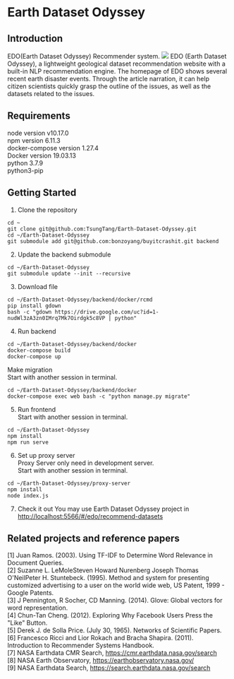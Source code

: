 # Earth Dataset Odyssey
## Introduction
EDO(Earth Dataset Odyssey) Recommender system. 
![](https://i.imgur.com/zPWMUlP.jpg)
EDO (Earth Dataset Odyssey), a lightweight geological dataset recommendation website with a built-in NLP recommendation engine. The homepage of EDO shows several recent earth disaster events. Through the article narration, it can help citizen scientists quickly grasp the outline of the issues, as well as the datasets related to the issues.

## Requirements
node version v10.17.0    
npm version 6.11.3    
docker-compose version 1.27.4    
Docker version 19.03.13    
python 3.7.9    
python3-pip    

## Getting Started
1. Clone the repository
```shell
cd ~
git clone git@github.com:TsungTang/Earth-Dataset-Odyssey.git
cd ~/Earth-Dataset-Odyssey
git submodule add git@github.com:bonzoyang/buyitcrashit.git backend
```

2. Update the backend submodule
```shell
cd ~/Earth-Dataset-Odyssey
git submodule update --init --recursive
```

3. Download file
```shell
cd ~/Earth-Dataset-Odyssey/backend/docker/rcmd
pip install gdown
bash -c "gdown https://drive.google.com/uc?id=1-nudWl3zA3zn0IMrq7Mk7Oirdgk5c8VP | python"
```

4. Run backend
```shell
cd ~/Earth-Dataset-Odyssey/backend/docker
docker-compose build
docker-compose up
```
Make migration    
Start with another session in terminal.    
```shell
cd ~/Earth-Dataset-Odyssey/backend/docker
docker-compose exec web bash -c "python manage.py migrate"
```

5. Run frontend    
Start with another session in terminal.    
```shell
cd ~/Earth-Dataset-Odyssey
npm install
npm run serve
```

6. Set up proxy server    
Proxy Server only need in development server.    
Start with another session in terminal.    
```
cd ~/Earth-Dataset-Odyssey/proxy-server
npm install
node index.js
```

7. Check it out
You may use Earth Dataset Odyssey project in    
[http://localhost:5566/#/edo/recommend-datasets](http://localhost:5566/#/edo/recommend-datasets)

## Related projects and reference papers
[1] Juan Ramos. (2003). Using TF-IDF to Determine Word Relevance in Document Queries.     
[2] Suzanne L. LeMoleSteven Howard Nurenberg Joseph Thomas O'NeilPeter H. Stuntebeck. (1995). Method and system for presenting customized advertising to a user on the world wide web, US Patent, 1999 - Google Patents.    
[3] J Pennington, R Socher, CD Manning. (2014). Glove: Global vectors for word representation.    
[4] Chun-Tan Cheng. (2012). Exploring Why Facebook Users Press the "Like" Button.    
[5] Derek J. de Solla Price. (July 30, 1965). Networks of Scientific Papers.    
[6] Francesco Ricci and Lior Rokach and Bracha Shapira. (2011). Introduction to Recommender Systems Handbook.    
[7] NASA Earthdata CMR Search, https://cmr.earthdata.nasa.gov/search    
[8] NASA Earth Observatory, https://earthobservatory.nasa.gov/    
[9] NASA Earthdata Search, https://search.earthdata.nasa.gov/search    